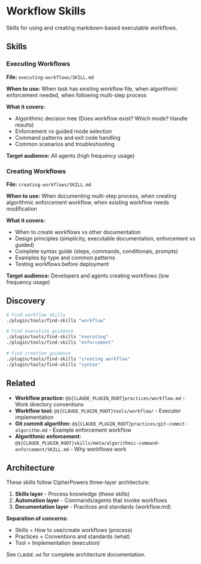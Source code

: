 # Workflow Skills

Skills for using and creating markdown-based executable workflows.

## Skills

### Executing Workflows

**File:** `executing-workflows/SKILL.md`

**When to use:** When task has existing workflow file, when algorithmic enforcement needed, when following multi-step process

**What it covers:**
- Algorithmic decision tree (Does workflow exist? Which mode? Handle results)
- Enforcement vs guided mode selection
- Command patterns and exit code handling
- Common scenarios and troubleshooting

**Target audience:** All agents (high frequency usage)

### Creating Workflows

**File:** `creating-workflows/SKILL.md`

**When to use:** When documenting multi-step process, when creating algorithmic enforcement workflow, when existing workflow needs modification

**What it covers:**
- When to create workflows vs other documentation
- Design principles (simplicity, executable documentation, enforcement vs guided)
- Complete syntax guide (steps, commands, conditionals, prompts)
- Examples by type and common patterns
- Testing workflows before deployment

**Target audience:** Developers and agents creating workflows (low frequency usage)

## Discovery

```bash
# Find workflow skills
./plugin/tools/find-skills "workflow"

# Find execution guidance
./plugin/tools/find-skills "executing"
./plugin/tools/find-skills "enforcement"

# Find creation guidance
./plugin/tools/find-skills "creating workflow"
./plugin/tools/find-skills "syntax"
```

## Related

- **Workflow practice:** `@${CLAUDE_PLUGIN_ROOT}practices/workflow.md` - Work directory conventions
- **Workflow tool:** `@${CLAUDE_PLUGIN_ROOT}tools/workflow/` - Executor implementation
- **Git commit algorithm:** `@${CLAUDE_PLUGIN_ROOT}practices/git-commit-algorithm.md` - Example enforcement workflow
- **Algorithmic enforcement:** `@${CLAUDE_PLUGIN_ROOT}skills/meta/algorithmic-command-enforcement/SKILL.md` - Why workflows work

## Architecture

These skills follow CipherPowers three-layer architecture:

1. **Skills layer** - Process knowledge (these skills)
2. **Automation layer** - Commands/agents that invoke workflows
3. **Documentation layer** - Practices and standards (workflow.md)

**Separation of concerns:**
- Skills = How to use/create workflows (process)
- Practices = Conventions and standards (what)
- Tool = Implementation (execution)

See `CLAUDE.md` for complete architecture documentation.
